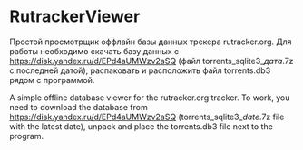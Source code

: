 # RutrackerViewer
Простой просмотрщик оффлайн базы данных трекера rutracker.org. Для работы необходимо скачать базу данных с https://disk.yandex.ru/d/EPd4aUMWzv2aSQ (файл torrents_sqlite3_*дата*.7z с последней датой), распаковать и расположить файл torrents.db3 рядом с программой.

A simple offline database viewer for the rutracker.org tracker. To work, you need to download the database from https://disk.yandex.ru/d/EPd4aUMWzv2aSQ (torrents_sqlite3_*date*.7z file with the latest date), unpack and place the torrents.db3 file next to the program.
